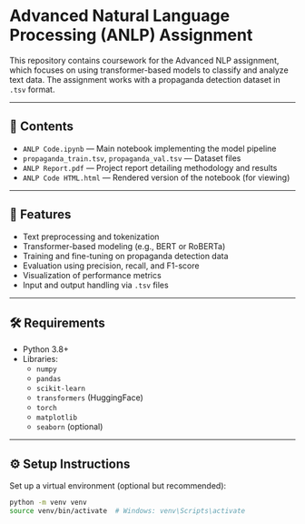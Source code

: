 # Advanced Natural Language Processing (ANLP) Assignment

This repository contains coursework for the Advanced NLP assignment, which focuses on using transformer-based models to classify and analyze text data. The assignment works with a propaganda detection dataset in `.tsv` format.

---

## 📁 Contents

- `ANLP Code.ipynb` — Main notebook implementing the model pipeline
- `propaganda_train.tsv`, `propaganda_val.tsv` — Dataset files
- `ANLP Report.pdf` — Project report detailing methodology and results
- `ANLP Code HTML.html` — Rendered version of the notebook (for viewing)

---

## 🧠 Features

- Text preprocessing and tokenization
- Transformer-based modeling (e.g., BERT or RoBERTa)
- Training and fine-tuning on propaganda detection data
- Evaluation using precision, recall, and F1-score
- Visualization of performance metrics
- Input and output handling via `.tsv` files

---

## 🛠️ Requirements

- Python 3.8+
- Libraries:
  - `numpy`
  - `pandas`
  - `scikit-learn`
  - `transformers` (HuggingFace)
  - `torch`
  - `matplotlib`
  - `seaborn` (optional)

---

## ⚙️ Setup Instructions

Set up a virtual environment (optional but recommended):

```bash
python -m venv venv
source venv/bin/activate  # Windows: venv\Scripts\activate
